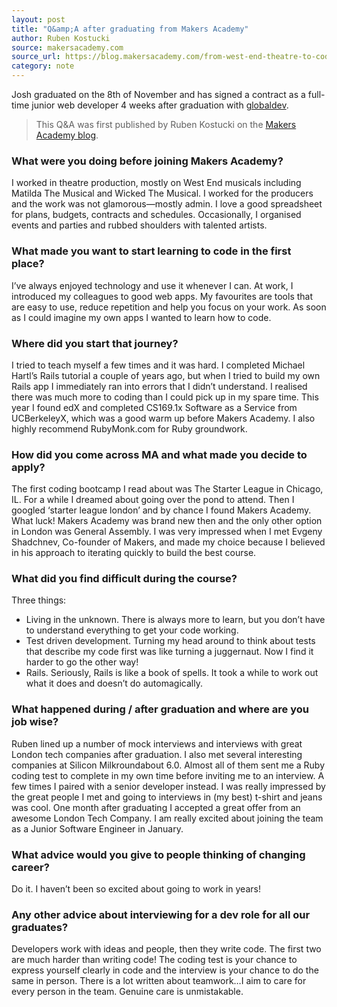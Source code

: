 ```yaml
---
layout: post
title: "Q&amp;A after graduating from Makers Academy"
author: Ruben Kostucki
source: makersacademy.com
source_url: https://blog.makersacademy.com/from-west-end-theatre-to-coding-everyday
category: note
---
```

Josh graduated on the 8th of November and has signed a contract as a full-time junior web developer 4 weeks after graduation with [globaldev](https://globaldev.co.uk/).

> This Q&A was first published by Ruben Kostucki on the [Makers Academy blog](https://blog.makersacademy.com/).

### What were you doing before joining Makers Academy?

I worked in theatre production, mostly on West End musicals including Matilda The Musical and Wicked The Musical. I worked for the producers and the work was not glamorous&mdash;mostly admin. I love a good spreadsheet for plans, budgets, contracts and schedules. Occasionally, I organised events and parties and rubbed shoulders with talented artists.

### What made you want to start learning to code in the first place?

I’ve always enjoyed technology and use it whenever I can. At work, I introduced my colleagues to good web apps. My favourites are tools that are easy to use, reduce repetition and help you focus on your work. As soon as I could imagine my own apps I wanted to learn how to code.

### Where did you start that journey?

I tried to teach myself a few times and it was hard. I completed Michael Hartl’s Rails tutorial a couple of years ago, but when I tried to build my own Rails app I immediately ran into errors that I didn’t understand. I realised there was much more to coding than I could pick up in my spare time. This year I found edX and completed CS169.1x Software as a Service from UCBerkeleyX, which was a good warm up before Makers Academy. I also highly recommend RubyMonk.com for Ruby groundwork.

### How did you come across MA and what made you decide to apply?

The first coding bootcamp I read about was The Starter League in Chicago, IL. For a while I dreamed about going over the pond to attend. Then I googled ‘starter league london’ and by chance I found Makers Academy. What luck! Makers Academy was brand new then and the only other option in London was General Assembly. I was very impressed when I met Evgeny Shadchnev, Co-founder of Makers, and made my choice because I believed in his approach to iterating quickly to build the best course.

### What did you find difficult during the course?

Three things:

  * Living in the unknown. There is always more to learn, but you don’t have to understand everything to get your code working.
  * Test driven development. Turning my head around to think about tests that describe my code first was like turning a juggernaut. Now I find it harder to go the other way!
  * Rails. Seriously, Rails is like a book of spells. It took a while to work out what it does and doesn’t do automagically.

### What happened during / after graduation and where are you job wise?

Ruben lined up a number of mock interviews and interviews with great London tech companies after graduation. I also met several interesting companies at Silicon Milkroundabout 6.0. Almost all of them sent me a Ruby coding test to complete in my own time before inviting me to an interview. A few times I paired with a senior developer instead. I was really impressed by the great people I met and going to interviews in (my best) t-shirt and jeans was cool. One month after graduating I accepted a great offer from an awesome London Tech Company. I am really excited about joining the team as a Junior Software Engineer in January.

### What advice would you give to people thinking of changing career?

Do it. I haven’t been so excited about going to work in years!

### Any other advice about interviewing for a dev role for all our graduates?

Developers work with ideas and people, then they write code. The first two are much harder than writing code! The coding test is your chance to express yourself clearly in code and the interview is your chance to do the same in person. There is a lot written about teamwork&hellip;I aim to care for every person in the team. Genuine care is unmistakable.
